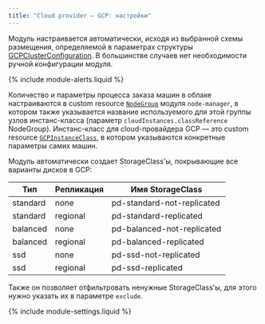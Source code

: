 ```yaml
---
title: "Cloud provider — GCP: настройки"
---
```


Модуль настраивается автоматически, исходя из выбранной схемы размещения, определяемой в параметрах структуры [GCPClusterConfiguration](cluster_configuration.html). В большинстве случаев нет необходимости ручной конфигурации модуля.

{% include module-alerts.liquid %}

Количество и параметры процесса заказа машин в облаке настраиваются в custom resource [`NodeGroup`](../../modules/node-manager/cr.html#nodegroup) модуля `node-manager`, в котором также указывается название используемого для этой группы узлов инстанс-класса (параметр `cloudInstances.classReference` NodeGroup). Инстанс-класс для cloud-провайдера GCP — это custom resource [`GCPInstanceClass`](cr.html#gcpinstanceclass), в котором указываются конкретные параметры самих машин.

Модуль автоматически создает StorageClass'ы, покрывающие все варианты дисков в GCP:

| Тип | Репликация | Имя StorageClass |
|---|---|---|
| standard | none | pd-standard-not-replicated |
| standard | regional | pd-standard-replicated |
| balanced | none | pd-balanced-not-replicated |
| balanced | regional | pd-balanced-replicated |
| ssd | none | pd-ssd-not-replicated |
| ssd | regional | pd-ssd-replicated |

Также он позволяет отфильтровать ненужные StorageClass'ы, для этого нужно указать их в параметре `exclude`.

{% include module-settings.liquid %}
